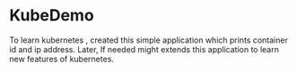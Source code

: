 # KubeDemo
To learn kubernetes , created this simple application which prints container id and ip address. Later, If needed might extends this application to learn new features of kubernetes.
